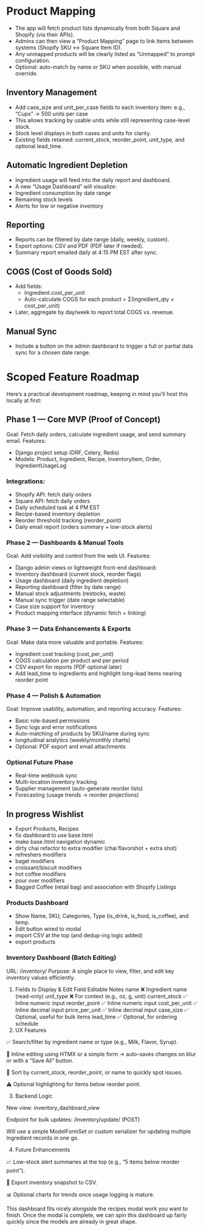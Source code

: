 # Product Mapping

- The app will fetch product lists dynamically from both Square and Shopify (via their APIs).
- Admins can then view a “Product Mapping” page to link items between systems (Shopify SKU ↔ Square Item ID).
- Any unmapped products will be clearly listed as “Unmapped” to prompt configuration.
- Optional: auto-match by name or SKU when possible, with manual override.


## Inventory Management
- Add case_size and unit_per_case fields to each inventory item:
e.g., “Cups” → 500 units per case
- This allows tracking by usable units while still representing case-level stock.
- Stock level displays in both cases and units for clarity.
- Existing fields retained: current_stock, reorder_point, unit_type, and optional lead_time.


## Automatic Ingredient Depletion
- Ingredient usage will feed into the daily report and dashboard.
- A new “Usage Dashboard” will visualize:
- Ingredient consumption by date range
- Remaining stock levels
- Alerts for low or negative inventory


## Reporting
- Reports can be filtered by date range (daily, weekly, custom).
- Export options: CSV and PDF (PDF later if needed).
- Summary report emailed daily at 4:15 PM EST after sync.


## COGS (Cost of Goods Sold)
- Add fields:
  - Ingredient.cost_per_unit
  - Auto-calculate COGS for each product = Σ(ingredient_qty × cost_per_unit)
- Later, aggregate by day/week to report total COGS vs. revenue.


## Manual Sync
- Include a button on the admin dashboard to trigger a full or partial data sync for a chosen date range.

# Scoped Feature Roadmap
Here’s a practical development roadmap, keeping in mind you’ll host this locally at first:

##  Phase 1 — Core MVP (Proof of Concept)
Goal: Fetch daily orders, calculate ingredient usage, and send summary email.
Features:
- Django project setup (DRF, Celery, Redis)
- Models: Product, Ingredient, Recipe, InventoryItem, Order, IngredientUsageLog


### Integrations:
- Shopify API: fetch daily orders
- Square API: fetch daily orders
- Daily scheduled task at 4 PM EST
- Recipe-based inventory depletion
- Reorder threshold tracking (reorder_point)
- Daily email report (orders summary + low-stock alerts)

### Phase 2 — Dashboards & Manual Tools
Goal: Add visibility and control from the web UI.
Features:
- Django admin views or lightweight front-end dashboard:
- Inventory dashboard (current stock, reorder flags)
- Usage dashboard (daily ingredient depletion)
- Reporting dashboard (filter by date range)
- Manual stock adjustments (restocks, waste)
- Manual sync trigger (date range selectable)
- Case size support for inventory
- Product mapping interface (dynamic fetch + linking)

### Phase 3 — Data Enhancements & Exports
Goal: Make data more valuable and portable.
Features:
- Ingredient cost tracking (cost_per_unit)
- COGS calculation per product and per period
- CSV export for reports (PDF optional later)
- Add lead_time to ingredients and highlight long-lead items nearing reorder point

### Phase 4 — Polish & Automation
Goal: Improve usability, automation, and reporting accuracy.
Features:
- Basic role-based permissions
- Sync logs and error notifications
- Auto-matching of products by SKU/name during sync
- longitudinal analytics (weekly/monthly charts)
- Optional: PDF export and email attachments

### Optional Future Phase 
- Real-time webhook sync
- Multi-location inventory tracking
- Supplier management (auto-generate reorder lists)
- Forecasting (usage trends → reorder projections)

## In progress Wishlist
- Export Products, Recipes
- fix dashboard to use base.html
- make base.html navigation dynamic
- dirty chai refactor to extra modifier (chai flavorshot + extra shot)
- refreshers modifiers
- bagel modifiers
- croissant/biscuit modifiers
- hot coffee modifiers
- pour over modifiers
- Bagged Coffee (retail bag) and association with Shopify Listings

### Products Dashboard
- Show Name, SKU, Categories, Type (is_drink, is_food, is_coffee), and temp.
- Edit button wired to modal
- import CSV at the top (and dedup-ing logic added)
- export products 

### Inventory Dashboard (Batch Editing)

URL: /inventory/
Purpose: A single place to view, filter, and edit key inventory values efficiently.

1. Fields to Display & Edit
Field	Editable	Notes
name	❌	Ingredient name (read-only)
unit_type	❌	For context (e.g., oz, g, unit)
current_stock	✅	Inline numeric input
reorder_point	✅	Inline numeric input
cost_per_unit	✅	Inline decimal input
price_per_unit	✅	Inline decimal input
case_size	✅	Optional, useful for bulk items
lead_time	✅	Optional, for ordering schedule
2. UX Features

✅ Search/filter by ingredient name or type (e.g., Milk, Flavor, Syrup).

📝 Inline editing using HTMX or a simple form → auto-saves changes on blur or with a “Save All” button.

📌 Sort by current_stock, reorder_point, or name to quickly spot issues.

⚠️ Optional highlighting for items below reorder point.

3. Backend Logic

New view: inventory_dashboard_view

Endpoint for bulk updates: /inventory/update/ (POST)

Will use a simple ModelFormSet or custom serializer for updating multiple Ingredient records in one go.

4. Future Enhancements

📈 Low-stock alert summaries at the top (e.g., “5 items below reorder point”).

🧾 Export inventory snapshot to CSV.

📊 Optional charts for trends once usage logging is mature.

This dashboard fits nicely alongside the recipes modal work you want to finish. Once the modal is complete, we can spin this dashboard up fairly quickly since the models are already in great shape.
